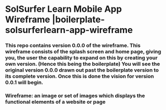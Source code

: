 # SolSurfer Learn Mobile App Wireframe |boilerplate-solsurferlearn-app-wireframe

### This repo contains version 0.0.0 of the wireframe. This wireframe consists of the splash screen and home page, giving you, the user the capability to expand on this by creating your own version. (Hence this being the boilerplate) You will see the original version 0.0.0 drawn out past the boilerplate version to its complete version. Once this is done the vision for version 0.0.1 will begin.

### Wireframe: an image or set of images which displays the functional elements of a website or page
